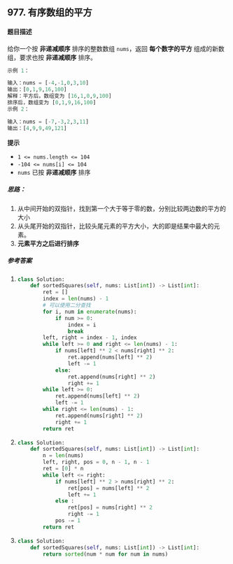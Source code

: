 ## 977. 有序数组的平方

#### 题目描述

给你一个按 **非递减顺序** 排序的整数数组 `nums`，返回 **每个数字的平方** 组成的新数组，要求也按 **非递减顺序** 排序。

```python
示例 1：

输入：nums = [-4,-1,0,3,10]
输出：[0,1,9,16,100]
解释：平方后，数组变为 [16,1,0,9,100]
排序后，数组变为 [0,1,9,16,100]
示例 2：

输入：nums = [-7,-3,2,3,11]
输出：[4,9,9,49,121]
```

**提示**

- `1 <= nums.length <= 104`
- `-104 <= nums[i] <= 104`
- `nums` 已按 **非递减顺序** 排序

##### 思路：

1. 从中间开始的双指针，找到第一个大于等于零的数，分别比较两边数的平方的大小
2. 从头尾开始的双指针，比较头尾元素的平方大小，大的即是结果中最大的元素。
3. **元素平方之后进行排序**

##### 参考答案

1. ```python
   class Solution:
       def sortedSquares(self, nums: List[int]) -> List[int]:
           ret = []
           index = len(nums) - 1
           # 可以使用二分查找
           for i, num in enumerate(nums):
               if num >= 0:
                   index = i
                   break
           left, right = index - 1, index
           while left >= 0 and right <= len(nums) - 1:
               if nums[left] ** 2 < nums[right] ** 2:
                   ret.append(nums[left] ** 2)
                   left -= 1
               else:
                   ret.append(nums[right] ** 2)
                   right += 1
           while left >= 0:
               ret.append(nums[left] ** 2)
               left -= 1
           while right <= len(nums) - 1:
               ret.append(nums[right] ** 2)
               right += 1
           return ret
   ```

2. ```python
   class Solution:
       def sortedSquares(self, nums: List[int]) -> List[int]:
           n = len(nums)
           left, right, pos = 0, n - 1, n - 1
           ret = [0] * n
           while left <= right:
               if nums[left] ** 2 > nums[right] ** 2:
                   ret[pos] = nums[left] ** 2
                   left += 1
               else :
                   ret[pos] = nums[right] ** 2
                   right -= 1
               pos -= 1
           return ret
   ```

3. ```python
   class Solution:
       def sortedSquares(self, nums: List[int]) -> List[int]:
           return sorted(num * num for num in nums)
   ```